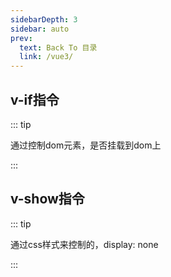 ```yaml
---
sidebarDepth: 3
sidebar: auto
prev:
  text: Back To 目录
  link: /vue3/
---
```




## v-if指令

::: tip

通过控制dom元素，是否挂载到dom上

:::



## v-show指令

::: tip

通过css样式来控制的，display: none

:::
